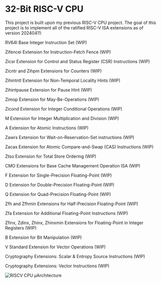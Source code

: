 # 32-Bit RISC-V CPU

This project is built upon my previous RISC-V CPU project. The goal of this project is to implement all of the ratified RISC-V ISA extensions as of version 20240411:

RV64I Base Integer Instruction Set (WIP)

Zifencei Extension for Instruction-Fetch Fence (WIP)

Zicsr Extension for Control and Status Register (CSR) Instructions (WIP)

Zicntr and Zihpm Extensions for Counters (WIP)

Zihintntl Extension for Non-Temporal Locality Hints (WIP)

Zihintpause Extension for Pause Hint (WIP)

Zimop Extension for May-Be-Operations (WIP)

Zicond Extension for Integer Conditional Operations (WIP)

M Extension for Integer Multiplication and Division (WIP)

A Extension for Atomic Instructions (WIP)

Zawrs Extension for Wait-on-Reservation-Set instructions (WIP)

Zacas Extension for Atomic Compare-and-Swap (CAS) Instructions (WIP)

Ztso Extension for Total Store Ordering (WIP)

CMO Extensions for Base Cache Management Operation ISA (WIP)

F Extension for Single-Precision Floating-Point (WIP)

D Extension for Double-Precision Floating-Point (WIP)

Q Extension for Quad-Precision Floating-Point (WIP)

Zfh and Zfhmin Extensions for Half-Precision Floating-Point (WIP)

Zfa Extension for Additional Floating-Point Instructions (WIP)

Zfinx, Zdinx, Zhinx, Zhinxmin Extensions for Floating-Point in Integer Registers (WIP)

B Extension for Bit Manipulation (WIP)

V Standard Extension for Vector Operations (WIP)

Cryptography Extensions: Scalar & Entropy Source Instructions (WIP)

Cryptography Extensions: Vector Instructions (WIP)

![RISCV CPU µArchitecture](https://github.com/user-attachments/assets/b3c89f48-68ac-4bdb-b4f1-760c3e54f83f)